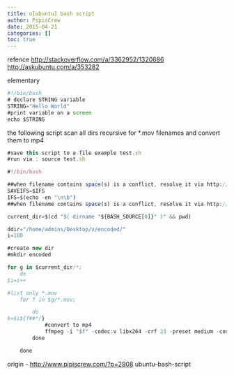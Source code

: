 ```yaml
---
title: o[ubuntu] bash script
author: PipisCrew
date: 2015-04-21
categories: []
toc: true
---
```


refence
http://stackoverflow.com/a/3362952/1320686
http://askubuntu.com/a/353282

elementary
```js
#!/bin/bash
# declare STRING variable
STRING="Hello World"
#print variable on a screen
echo $STRING
```

the following script scan all dirs recursive for *.mov filenames and convert them to mp4

```js
#save this script to a file example test.sh
#run via : source test.sh

#!/bin/bash

##when filename contains space(s) is a conflict, resolve it via http://www.cyberciti.biz/tips/handling-filenames-with-spaces-in-bash.html
SAVEIFS=$IFS
IFS=$(echo -en "\n\b")
##when filename contains space(s) is a conflict, resolve it via http://www.cyberciti.biz/tips/handling-filenames-with-spaces-in-bash.html

current_dir=$(cd "$( dirname "${BASH_SOURCE[0]}" )" && pwd)

ddir="/home/admins/Desktop/x/encoded/"
i=100

#create new dir
#mkdir encoded

for g in $current_dir/*;
	do 
$i=i++

#list only *.mov
	for f in $g/*.mov;

		do
k=$i${f##*/}
			#convert to mp4
			ffmpeg -i "$f" -codec:v libx264 -crf 23 -preset medium -codec:a libfdk_aac $ddir/$k;
		done

	done

```

origin - http://www.pipiscrew.com/?p=2908 ubuntu-bash-script